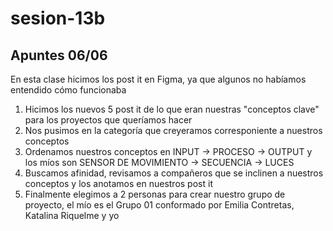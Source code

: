 # sesion-13b

## Apuntes 06/06

En esta clase hicimos los post it en Figma, ya que algunos no habíamos entendido cómo funcionaba
1. Hicimos los nuevos 5 post it de lo que eran nuestras "conceptos clave" para los proyectos que queríamos hacer
2. Nos pusimos en la categoría que creyeramos corresponiente a nuestros conceptos
3. Ordenamos nuestros conceptos en INPUT -> PROCESO -> OUTPUT y los míos son SENSOR DE MOVIMIENTO -> SECUENCIA -> LUCES
4. Buscamos afinidad, revisamos a compañeros que se inclinen a nuestros conceptos y los anotamos en nuestros post it
5. Finalmente elegimos a 2 personas para crear nuestro grupo de proyecto, el mío es el Grupo 01 conformado por Emilia Contretas, Katalina Riquelme y yo
